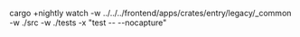 cargo +nightly watch -w ../../../frontend/apps/crates/entry/legacy/_common -w ./src -w ./tests -x "test -- --nocapture"
